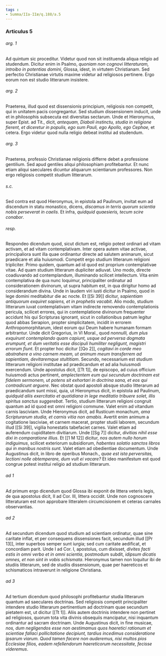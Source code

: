 ```yaml
---
tags : 
- Summa/IIa-IIæ/q.188/a.5
---
```


### Articulus 5

###### arg. 1
Ad quintum sic proceditur. Videtur quod non sit instituenda aliqua religio ad studendum. Dicitur enim in Psalmo, *quoniam non cognovi litteraturam, introibo in potentias domini*, Glossa, idest, in virtutem Christianam. Sed perfectio Christianae virtutis maxime videtur ad religiosos pertinere. Ergo eorum non est studio litterarum insistere.

###### arg. 2
Praeterea, illud quod est dissensionis principium, religiosis non competit, qui in unitatem pacis congregantur. Sed studium dissensionem inducit, unde et in philosophis subsecuta est diversitas sectarum. Unde et Hieronymus, super Epist. ad Tit., dicit, *antequam, Diaboli instinctu, studia in religione fierent, et diceretur in populis, ego sum Pauli, ego Apollo, ego Cephae,* et cetera. Ergo videtur quod nulla religio debeat institui ad studendum.

###### arg. 3
Praeterea, professio Christianae religionis differre debet a professione gentilium. Sed apud gentiles aliqui philosophiam profitebantur. Et nunc etiam aliqui saeculares dicuntur aliquarum scientiarum professores. Non ergo religiosis competit studium litterarum.

###### s.c.
Sed contra est quod Hieronymus, in epistola ad Paulinum, invitat eum ad discendum in statu monastico, dicens, *discamus in terris quorum scientia nobis perseverat in caelis*. Et infra, *quidquid quaesieris, tecum scire conabor*.

###### resp.
Respondeo dicendum quod, sicut dictum est, religio potest ordinari ad vitam activam, et ad vitam contemplativam. Inter opera autem vitae activae, principaliora sunt illa quae ordinantur directe ad salutem animarum, sicut praedicare et alia huiusmodi. Competit ergo studium litterarum religioni tripliciter. Primo quidem, quantum ad id quod est proprium contemplativae vitae. Ad quam studium litterarum dupliciter adiuvat. Uno modo, directe coadiuvando ad contemplandum, illuminando scilicet intellectum. Vita enim contemplativa de qua nunc loquimur, principaliter ordinatur ad considerationem divinorum, ut supra habitum est, in qua dirigitur homo ad considerandum divina. Unde in laudem viri iusti dicitur in Psalmo, quod in lege domini meditabitur die ac nocte. Et [[Si 39]] dicitur, *sapientiam antiquorum exquiret sapiens, et in prophetis vacabit*. Alio modo, studium litterarum iuvat contemplativam vitam indirecte removendo contemplationis pericula, scilicet errores, qui in contemplatione divinorum frequenter accidunt his qui Scripturas ignorant, sicut in collationibus patrum legitur quod abbas Serapion, propter simplicitatem, incidit in errorem Anthropomorphitarum, idest eorum qui Deum habere humanam formam arbitrantur. Unde dicit Gregorius, in VI Moral., quod *nonnulli, dum plus exquirunt contemplando quam capiunt, usque ad perversa dogmata erumpunt, et dum veritatis esse discipuli humiliter negligunt, magistri errorum fiunt*. Et propter hoc dicitur [[Qo 2]], *cogitavi in corde meo abstrahere a vino carnem meam, ut animum meum transferrem ad sapientiam, devitaremque stultitiam*. Secundo, necessarium est studium litterarum religioni institutae ad praedicandum et ad alia huiusmodi exercendum. Unde apostolus dicit, [[Tt 1]], de episcopo, ad cuius officium huiusmodi actus pertinent, *amplectentem eum qui secundum doctrinam est fidelem sermonem, ut potens sit exhortari in doctrina sana, et eos qui contradicunt arguere*. Nec obstat quod apostoli absque studio litterarum ad praedicandum sunt missi, quia, ut Hieronymus dicit, in epistola ad Paulinum, *quidquid aliis exercitatio et quotidiana in lege meditatio tribuere solet, illis spiritus sanctus suggerebat*. Tertio, studium litterarum religioni congruit quantum ad id quod est omni religioni commune. Valet enim ad vitandum carnis lasciviam. Unde Hieronymus dicit, ad Rusticum monachum, *ama Scripturarum studia, et carnis vitia non amabis*. Avertit enim animum a cogitatione lasciviae, et carnem macerat, propter studii laborem, secundum illud [[Si 39]], vigilia honestatis tabefaciet carnes. Valet etiam ad auferendum cupiditatem divitiarum. Unde [[Sg 7]] dicitur, *divitias nihil esse dixi in comparatione illius*. Et [[1 M 12]] dicitur, *nos autem nullo horum indiguimus*, scilicet exteriorum subsidiorum, *habentes solatio sanctos libros qui in manibus nostris sunt*. Valet etiam ad obedientiae documentum. Unde Augustinus dicit, in libro de operibus Monach., *quae est ista perversitas, lectioni nolle obtemperare, dum vult ei vacare?* Et ideo manifestum est quod congrue potest institui religio ad studium litterarum.

###### ad 1
Ad primum ergo dicendum quod Glossa ibi exponit de littera veteris legis, de qua apostolus dicit, II ad Cor. III, littera occidit. Unde non cognoscere litteraturam est non approbare litteralem circumcisionem et ceteras carnales observantias.

###### ad 2
Ad secundum dicendum quod studium ad scientiam ordinatur, quae sine caritate inflat, et per consequens dissensiones facit, secundum illud [[Pr 13]], inter superbos semper sunt iurgia; sed cum caritate aedificat, et concordiam parit. Unde I ad Cor. I, apostolus, cum dixisset, *divites facti estis in omni verbo et in omni scientia*, postmodum subdit, *idipsum dicatis omnes, et non sint in vobis schismata*. Hieronymus tamen non loquitur ibi de studiis litterarum, sed de studiis dissensionum, quae per haereticos et schismaticos intraverunt in religione Christiana.

###### ad 3
Ad tertium dicendum quod philosophi profitebantur studia litterarum quantum ad saeculares doctrinas. Sed religiosis competit principaliter intendere studio litterarum pertinentium ad doctrinam quae secundum pietatem est, ut dicitur [[Tt 1]]. Aliis autem doctrinis intendere non pertinet ad religiosos, quorum tota vita divinis obsequiis mancipatur, nisi inquantum ordinantur ad sacram doctrinam. Unde Augustinus dicit, in fine musicae, *nos, dum negligendos esse non aestimamus quos haeretici rationum et scientiae fallaci pollicitatione decipiunt, tardius incedimus consideratione ipsarum viarum. Quod tamen facere non auderemus, nisi multos pios Ecclesiae filios, eadem refellendorum haereticorum necessitate, fecisse videremus*.


